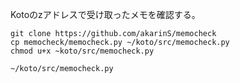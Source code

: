 Kotoのzアドレスで受け取ったメモを確認する。

    git clone https://github.com/akarinS/memocheck
    cp memocheck/memocheck.py ~/koto/src/memocheck.py
    chmod u+x ~koto/src/memocheck.py

    ~/koto/src/memocheck.py
